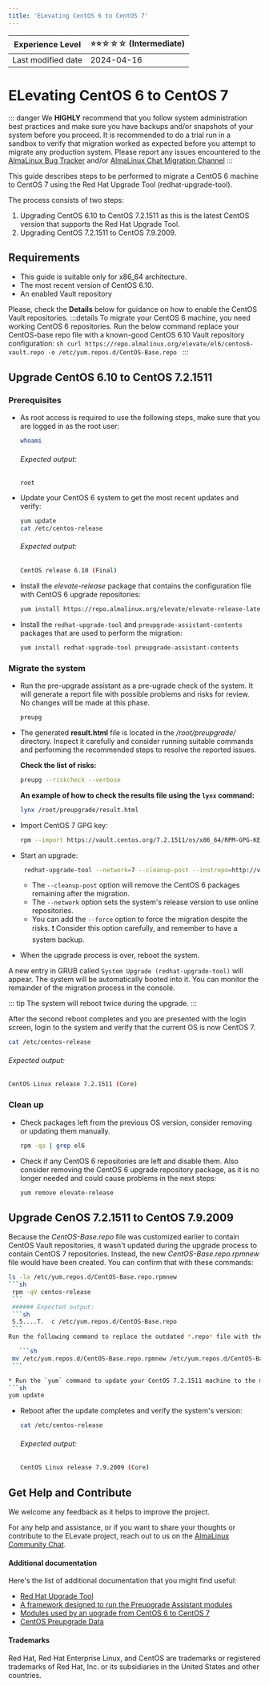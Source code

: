 ```yaml
---
title: 'ELevating CentOS 6 to CentOS 7'
---
```


| Experience Level   | ⭐⭐☆☆☆  (Intermediate) |
|--------------------|---------------------- |
| Last modified date | 2024-04-16| 

# ELevating CentOS 6 to CentOS 7

::: danger
We **HIGHLY** recommend that you follow system administration best practices and make sure you have backups and/or snapshots of your system before you proceed. It is recommended to do a trial run in a sandbox to verify that migration worked as expected before you attempt to migrate any production system. Please report any issues encountered to the [AlmaLinux Bug Tracker](https://bugs.almalinux.org) and/or [AlmaLinux Chat Migration Channel](https://chat.almalinux.org/almalinux/channels/migration)
:::

This guide describes steps to be performed to migrate a CentOS 6 machine to CentOS 7 using the Red Hat Upgrade Tool (redhat-upgrade-tool). 

The process consists of two steps:
1.  Upgrading CentOS 6.10 to CentOS 7.2.1511 as this is the latest CentOS version that supports the Red Hat Upgrade Tool.
2.  Upgrading CentOS 7.2.1511 to CentOS 7.9.2009.

## Requirements 
* This guide is suitable only for x86_64 architecture. 
* The most recent version of CentOS 6.10.
* An enabled Vault repository 

Please, check the **Details** below for guidance on how to enable the CentOS Vault repositories.
  :::details
  To migrate your CentOS 6 machine, you need working CentOS 6 repositories. Run the below command replace your CentOS-base repo file with a known-good CentOS 6.10 Vault repository configuration:
    ```sh
    curl https://repo.almalinux.org/elevate/el6/centos6-vault.repo -o /etc/yum.repos.d/CentOS-Base.repo
    ```
   :::

## Upgrade CentOS 6.10 to CentOS 7.2.1511

### Prerequisites

* As root access is required to use the following steps, make sure that you are logged in as the root user:
  ```sh
  whoami
  ```
  ###### Expected output:
  ```
  root
  ```
* Update your CentOS 6 system to get the most recent updates and verify:
  ```sh
  yum update  
  cat /etc/centos-release 
  ```
  ###### Expected output:
  ```sh
  CentOS release 6.10 (Final)
  ```

* Install the *elevate-release* package that contains the configuration file with CentOS 6 upgrade repositories:
  ```sh
  yum install https://repo.almalinux.org/elevate/elevate-release-latest-el6.noarch.rpm
  ```

* Install the `redhat-upgrade-tool` and `preupgrade-assistant-contents` packages that are used to perform the migration:
  ```sh
  yum install redhat-upgrade-tool preupgrade-assistant-contents
  ```

### Migrate the system

* Run the pre-upgrade assistant as a pre-ugrade check of the system. It will generate a report file with possible problems and risks for review. No changes will be made at this phase. 
  ```sh
  preupg
  ```

* The generated **result.html** file is located in the */root/preupgrade/* directory. Inspect it carefully and consider running suitable commands and performing the recommended steps to resolve the reported issues. 
  
  **Check the list of risks:**
  ```sh
  preupg --riskcheck --verbose
  ```
  **An example of how to check the results file using the `lynx` command:**
  ```sh
  lynx /root/preupgrade/result.html
  ```

* Import CentOS 7 GPG key:
  ```sh
  rpm --import https://vault.centos.org/7.2.1511/os/x86_64/RPM-GPG-KEY-CentOS-7  
  ```

* Start an upgrade:
  ```sh
   redhat-upgrade-tool --network=7 --cleanup-post --instrepo=http://vault.centos.org/7.2.1511/os/x86_64/
  ```
  * The `--cleanup-post` option will remove the CentOS 6 packages remaining after the migration.
  * The `--network` option sets the system's release version to use online repositories.
  * You can add the `--force` option to force the migration despite the risks. 
    :exclamation: Consider this option carefully, and remember to have a system backup. 

* When the upgrade process is over, reboot the system.

A new entry in GRUB called `System Upgrade (redhat-upgrade-tool)` will appear. The system will be automatically booted into it. You can monitor the remainder of the migration process in the console. 

  ::: tip
  The system will reboot twice during the upgrade.
  :::

After the second reboot completes and you are presented with the login screen, login to the system and verify that the current OS is now CentOS 7. 

  ```sh
  cat /etc/centos-release
  ```
  ###### Expected output:
  ```sh
  CentOS Linux release 7.2.1511 (Core) 
  ```
  
### Clean up

* Check packages left from the previous OS version, consider removing or updating them manually.
  ```sh
  rpm -qa | grep el6
  ```
* Check if any CentOS 6 repositories are left and disable them.
Also consider removing the CentOS 6 upgrade repository package, as it is no longer needed and could cause problems in the next steps:
  ```sh
  yum remove elevate-release
  ```
  
## Upgrade CenOS 7.2.1511 to CentOS 7.9.2009

Because the *CentOS-Base.repo* file was customized earlier to contain CentOS Vault repositories, it wasn't updated during the upgrade process to contain CentOS 7 repositories. Instead, the new *CentOS-Base.repo.rpmnew* file would have been created. You can confirm that with these commands:

   ```sh
ls -la /etc/yum.repos.d/CentOS-Base.repo.rpmnew
  ```sh
    rpm -qV centos-release
    ```  
    ###### Expected output:
    ```sh
    S.5....T.  c /etc/yum.repos.d/CentOS-Base.repo
    ```
Run the following command to replace the outdated *.repo* file with the new one:

      ```sh
    mv /etc/yum.repos.d/CentOS-Base.repo.rpmnew /etc/yum.repos.d/CentOS-Base.repo
    ```

* Run the `yum` command to update your CentOS 7.2.1511 machine to the most recent version 7.9: 
  ```sh
  yum update
  ```
* Reboot after the update completes and verify the system's version: 
  ```sh
  cat /etc/centos-release
  ```
  ###### Expected output:
  ```sh
  CentOS Linux release 7.9.2009 (Core) 
  ```
  
## Get Help and Contribute

We welcome any feedback as it helps to improve the project.

For any help and assistance, or if you want to share your thoughts or contribute to the ELevate project, reach out to us on the [AlmaLinux Community Chat](https://chat.almalinux.org/almalinux/channels/migration).
   
#### Additional documentation

Here's the list of additional documentation that you might find useful:
* [Red Hat Upgrade Tool](https://github.com/upgrades-migrations/redhat-upgrade-tool.git)
* [A framework designed to run the Preupgrade Assistant modules](https://github.com/upgrades-migrations/preupgrade-assistant.git)
* [Modules used by an upgrade from CentOS 6 to CentOS 7](https://github.com/upgrades-migrations/preupgrade-assistant-modules.git)
* [CentOS Preupgrade Data](https://git.centos.org/sources/preupgrade-assistant-el6toel7-data/c6/)

#### Trademarks
Red Hat, Red Hat Enterprise Linux, and CentOS are trademarks or registered trademarks of Red Hat, Inc. or its subsidiaries in the United States and other countries.
